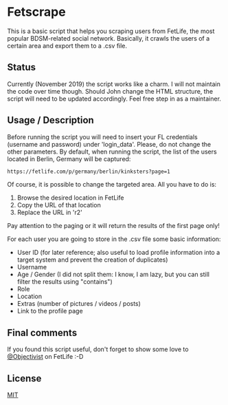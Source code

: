 ﻿# Fetscrape

This is a basic script that helps you scraping users from FetLife, the most popular BDSM-related social network. Basically, it crawls the users of a certain area and export them to a .csv file.


## Status

Currently (November 2019) the script works like a charm. I will not maintain the code over time though. Should John change the HTML structure, the script will need to be updated accordingly. Feel free step in as a maintainer.


## Usage / Description

Before running the script you will need to insert your FL credentials (username and password) under 'login_data'. Please, do not change the other parameters.
By default, when running the script, the list of the users located in Berlin, Germany will be captured:

```bash
https://fetlife.com/p/germany/berlin/kinksters?page=1
```

Of course, it is possible to change the targeted area. All you have to do is:
1) Browse the desired location in FetLife
2) Copy the URL of that location 
3) Replace the URL in 'r2'

Pay attention to the paging or it will return the results of the first page only!

For each user you are going to store in the .csv file some basic information:

- User ID (for later reference; also useful to load profile information into a target system and prevent the creation of duplicates)
- Username 
- Age / Gender (I did not split them: I know, I am lazy, but you can still filter the results using "contains")
- Role
- Location
- Extras (number of pictures / videos / posts)
- Link to the profile page

## Final comments
If you found this script useful, don't forget to show some love to [@Objectivist](https://fetlife.com/users/1296385) on FetLife :-D

## License

[MIT](https://choosealicense.com/licenses/mit/)

